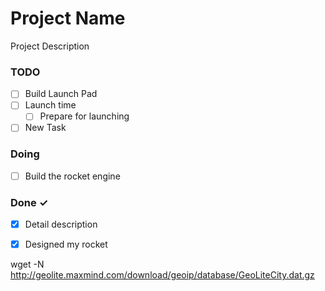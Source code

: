 # Project Name

Project Description

### TODO

- [ ] Build Launch Pad  
- [ ] Launch time  
  - [ ] Prepare for launching  
- [ ] New Task  

### Doing

- [ ] Build the rocket engine  

### Done ✓

  - [x] Detail description  
- [x] Designed my rocket  


wget -N http://geolite.maxmind.com/download/geoip/database/GeoLiteCity.dat.gz